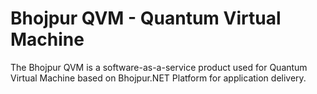 # Bhojpur QVM - Quantum Virtual Machine
The Bhojpur QVM is a software-as-a-service product used for Quantum Virtual Machine based on Bhojpur.NET Platform for application delivery.
